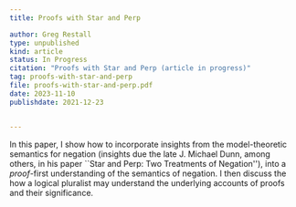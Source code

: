 ```yaml
---
title: Proofs with Star and Perp

author: Greg Restall
type: unpublished
kind: article
status: In Progress
citation: "Proofs with Star and Perp (article in progress)"
tag: proofs-with-star-and-perp
file: proofs-with-star-and-perp.pdf
date: 2023-11-10
publishdate: 2021-12-23


---
```

In this paper, I show how to incorporate insights from the model-theoretic semantics for negation (insights due the late J. Michael Dunn, among others, in his paper ``Star and Perp: Two Treatments of Negation''), into a *proof*-first understanding of the semantics of negation. I then discuss the how a logical pluralist may understand the underlying accounts of proofs and their significance.
